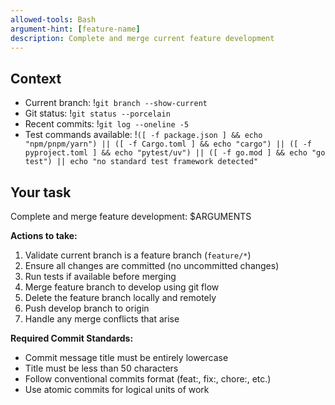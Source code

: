 ```yaml
---
allowed-tools: Bash
argument-hint: [feature-name]
description: Complete and merge current feature development
---
```


## Context

- Current branch: !`git branch --show-current`
- Git status: !`git status --porcelain`
- Recent commits: !`git log --oneline -5`
- Test commands available: !`([ -f package.json ] && echo "npm/pnpm/yarn") || ([ -f Cargo.toml ] && echo "cargo") || ([ -f pyproject.toml ] && echo "pytest/uv") || ([ -f go.mod ] && echo "go test") || echo "no standard test framework detected"`

## Your task

Complete and merge feature development: $ARGUMENTS

**Actions to take:**
1. Validate current branch is a feature branch (`feature/*`)
2. Ensure all changes are committed (no uncommitted changes)
3. Run tests if available before merging
4. Merge feature branch to develop using git flow
5. Delete the feature branch locally and remotely
6. Push develop branch to origin
7. Handle any merge conflicts that arise

**Required Commit Standards:**
- Commit message title must be entirely lowercase
- Title must be less than 50 characters
- Follow conventional commits format (feat:, fix:, chore:, etc.)
- Use atomic commits for logical units of work
